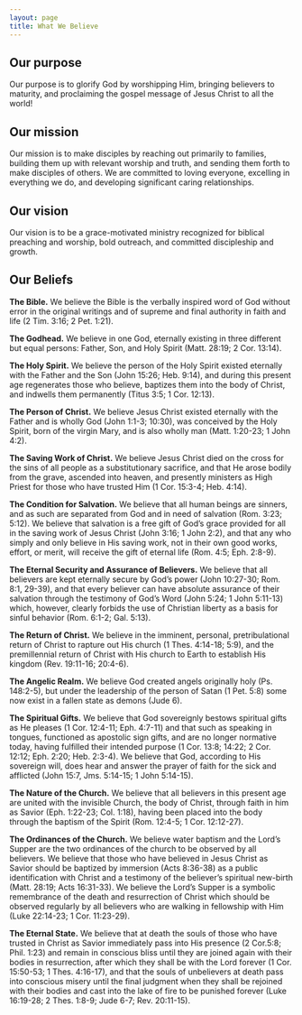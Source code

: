 ```yaml
---
layout: page
title: What We Believe
--- 
```

## Our purpose 
Our purpose is to glorify God by worshipping Him, bringing believers to
maturity, and proclaiming the gospel message of Jesus Christ to all the world!

## Our mission 
Our mission is to make disciples by reaching out primarily to families, building
them up with relevant worship and truth, and sending them forth to make
disciples of others. We are committed to loving everyone, excelling in
everything we do, and developing significant caring relationships.

## Our vision 
Our vision is to be a grace-motivated ministry recognized for biblical preaching
and worship, bold outreach, and committed discipleship and growth.

## Our Beliefs
**The Bible.** We believe the Bible is the verbally inspired word of God without
error in the original writings and of supreme and final authority in faith and
life (2 Tim. 3:16; 2 Pet. 1:21).

**The Godhead.** We believe in one God, eternally existing in three different
but equal persons: Father, Son, and Holy Spirit (Matt. 28:19; 2 Cor. 13:14).

**The Holy Spirit.** We believe the person of the Holy Spirit existed eternally
with the Father and the Son (John 15:26; Heb. 9:14), and during this present age
regenerates those who believe, baptizes them into the body of Christ, and
indwells them permanently (Titus 3:5; 1 Cor. 12:13).

**The Person of Christ.** We believe Jesus Christ existed eternally with the
Father and is wholly God (John 1:1-3; 10:30), was conceived by the Holy Spirit,
born of the virgin Mary, and is also wholly man (Matt. 1:20-23; 1 John 4:2).

**The Saving Work of Christ.** We believe Jesus Christ died on the cross for the
sins of all people as a substitutionary sacrifice, and that He arose bodily from
the grave, ascended into heaven, and presently ministers as High Priest for
those who have trusted Him (1 Cor. 15:3-4; Heb. 4:14).

**The Condition for Salvation.** We believe that all human beings are sinners,
and as such are separated from God and in need of salvation (Rom. 3:23; 5:12).
We believe that salvation is a free gift of God’s grace provided for all in the
saving work of Jesus Christ (John 3:16; 1 John 2:2), and that any who simply and
only believe in His saving work, not in their own good works, effort, or merit,
will receive the gift of eternal life (Rom. 4:5; Eph. 2:8-9).

**The Eternal Security and Assurance of Believers.** We believe that all
believers are kept eternally secure by God’s power (John 10:27-30; Rom. 8:1,
29-39), and that every believer can have absolute assurance of their salvation
through the testimony of God’s Word (John 5:24; 1 John 5:11-13) which, however,
clearly forbids the use of Christian liberty as a basis for sinful behavior
(Rom. 6:1-2; Gal. 5:13).

**The Return of Christ.** We believe in the imminent, personal, pretribulational
return of Christ to rapture out His church (1 Thes. 4:14-18; 5:9), and the
premillennial return of Christ with His church to Earth to establish His kingdom
(Rev. 19:11-16; 20:4-6).

**The Angelic Realm.** We believe God created angels originally holy (Ps. 148:2-5),
but under the leadership of the person of Satan (1 Pet. 5:8) some now exist in a
fallen state as demons (Jude 6).

**The Spiritual Gifts.** We believe that God sovereignly bestows spiritual gifts as
He pleases (1 Cor. 12:4-11; Eph. 4:7-11) and that such as speaking in tongues,
functioned as apostolic sign gifts, and are no longer normative today, having
fulfilled their intended purpose (1 Cor. 13:8; 14:22; 2 Cor. 12:12; Eph. 2:20;
Heb. 2:3-4). We believe that God, according to His sovereign will, does hear and
answer the prayer of faith for the sick and afflicted (John 15:7, Jms. 5:14-15;
1 John 5:14-15).

**The Nature of the Church.** We believe that all believers in this present age are
united with the invisible Church, the body of Christ, through faith in him as
Savior (Eph. 1:22-23; Col. 1:18), having been placed into the body through the
baptism of the Spirit (Rom. 12:4-5; 1 Cor. 12:12-27).

**The Ordinances of the Church.** We believe water baptism and the Lord’s Supper are
the two ordinances of the church to be observed by all believers. We believe
that those who have believed in Jesus Christ as Savior should be baptized by
immersion (Acts 8:36-38) as a public identification with Christ and a testimony
of the believer’s spiritual new-birth (Matt. 28:19; Acts 16:31-33). We believe
the Lord’s Supper is a symbolic remembrance of the death and resurrection of
Christ which should be observed regularly by all believers who are walking in
fellowship with Him (Luke 22:14-23; 1 Cor. 11:23-29).

**The Eternal State.** We believe that at death the souls of those who have trusted
in Christ as Savior immediately pass into His presence (2 Cor.5:8; Phil. 1:23)
and remain in conscious bliss until they are joined again with their bodies in
resurrection, after which they shall be with the Lord forever (1 Cor. 15:50-53;
1 Thes. 4:16-17), and that the souls of unbelievers at death pass into conscious
misery until the final judgment when they shall be rejoined with their bodies
and cast into the lake of fire to be punished forever (Luke 16:19-28; 2 Thes.
1:8-9; Jude 6-7; Rev. 20:11-15).